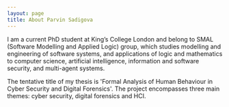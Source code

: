 ```yaml
---
layout: page
title: About Parvin Sadigova
---
```


I am a current PhD student at King’s College London and belong to SMAL (Software Modelling and Applied Logic) group, which studies modelling and engineering of software systems, and applications of logic and mathematics to computer science, artificial intelligence, information and software security, and multi-agent systems. 

The tentative title of my thesis is 'Formal Analysis of Human Behaviour in Cyber Security and Digital Forensics'. The project encompasses three main themes: cyber security, digital forensics and HCI.
